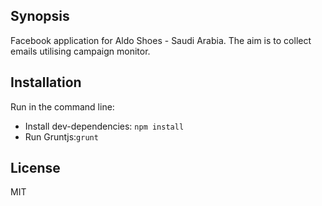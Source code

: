 ## Synopsis

Facebook application for Aldo Shoes - Saudi Arabia. The aim is to collect emails utilising campaign monitor.

## Installation


Run in the command line: 

- Install dev-dependencies: <code>npm install</code>
- Run Gruntjs:<code>grunt</code>


## License

MIT
